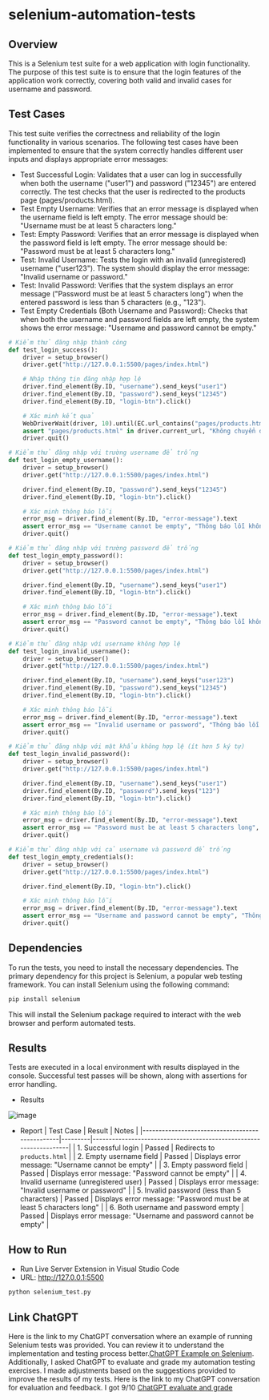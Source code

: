 # selenium-automation-tests
## Overview
This is a Selenium test suite for a web application with login functionality. The purpose of this test suite is to ensure that the login features of the application work correctly, covering both valid and invalid cases for username and password.
## Test Cases
This test suite verifies the correctness and reliability of the login functionality in various scenarios. The following test cases have been implemented to ensure that the system correctly handles different user inputs and displays appropriate error messages:
- Test Successful Login: Validates that a user can log in successfully when both the username ("user1") and password ("12345") are entered correctly. The test checks that the user is redirected to the products page (pages/products.html).
- Test Empty Username: Verifies that an error message is displayed when the username field is left empty. The error message should be: "Username must be at least 5 characters long."
- Test: Empty Password: Verifies that an error message is displayed when the password field is left empty. The error message should be: "Password must be at least 5 characters long."
- Test: Invalid Username: Tests the login with an invalid (unregistered) username ("user123"). The system should display the error message: "Invalid username or password."
- Test: Invalid Password: Verifies that the system displays an error message ("Password must be at least 5 characters long") when the entered password is less than 5 characters (e.g., "123").
- Test Empty Credentials (Both Username and Password): Checks that when both the username and password fields are left empty, the system shows the error message: "Username and password cannot be empty."
```python
# Kiểm thử đăng nhập thành công
def test_login_success():
    driver = setup_browser()
    driver.get("http://127.0.0.1:5500/pages/index.html")

    # Nhập thông tin đăng nhập hợp lệ
    driver.find_element(By.ID, "username").send_keys("user1")
    driver.find_element(By.ID, "password").send_keys("12345")
    driver.find_element(By.ID, "login-btn").click()

    # Xác minh kết quả
    WebDriverWait(driver, 10).until(EC.url_contains("pages/products.html"))
    assert "pages/products.html" in driver.current_url, "Không chuyển đến trang products"
    driver.quit()

# Kiểm thử đăng nhập với trường username để trống
def test_login_empty_username():
    driver = setup_browser()
    driver.get("http://127.0.0.1:5500/pages/index.html")

    driver.find_element(By.ID, "password").send_keys("12345")
    driver.find_element(By.ID, "login-btn").click()

    # Xác minh thông báo lỗi
    error_msg = driver.find_element(By.ID, "error-message").text
    assert error_msg == "Username cannot be empty", "Thông báo lỗi không chính xác khi username để trống"
    driver.quit()

# Kiểm thử đăng nhập với trường password để trống
def test_login_empty_password():
    driver = setup_browser()
    driver.get("http://127.0.0.1:5500/pages/index.html")

    driver.find_element(By.ID, "username").send_keys("user1")
    driver.find_element(By.ID, "login-btn").click()

    # Xác minh thông báo lỗi
    error_msg = driver.find_element(By.ID, "error-message").text
    assert error_msg == "Password cannot be empty", "Thông báo lỗi không chính xác khi mật khẩu để trống"
    driver.quit()

# Kiểm thử đăng nhập với username không hợp lệ
def test_login_invalid_username():
    driver = setup_browser()
    driver.get("http://127.0.0.1:5500/pages/index.html")

    driver.find_element(By.ID, "username").send_keys("user123")
    driver.find_element(By.ID, "password").send_keys("12345")
    driver.find_element(By.ID, "login-btn").click()

    # Xác minh thông báo lỗi
    error_msg = driver.find_element(By.ID, "error-message").text
    assert error_msg == "Invalid username or password", "Thông báo lỗi không chính xác khi username không hợp lệ"
    driver.quit()

# Kiểm thử đăng nhập với mật khẩu không hợp lệ (ít hơn 5 ký tự)
def test_login_invalid_password():
    driver = setup_browser()
    driver.get("http://127.0.0.1:5500/pages/index.html")

    driver.find_element(By.ID, "username").send_keys("user1")
    driver.find_element(By.ID, "password").send_keys("123")
    driver.find_element(By.ID, "login-btn").click()

    # Xác minh thông báo lỗi
    error_msg = driver.find_element(By.ID, "error-message").text
    assert error_msg == "Password must be at least 5 characters long", "Thông báo lỗi không chính xác khi mật khẩu không hợp lệ"
    driver.quit()

# Kiểm thử đăng nhập với cả username và password để trống
def test_login_empty_credentials():
    driver = setup_browser()
    driver.get("http://127.0.0.1:5500/pages/index.html")

    driver.find_element(By.ID, "login-btn").click()

    # Xác minh thông báo lỗi
    error_msg = driver.find_element(By.ID, "error-message").text
    assert error_msg == "Username and password cannot be empty", "Thông báo lỗi không chính xác khi cả username và password để trống"
    driver.quit()
```
## Dependencies
To run the tests, you need to install the necessary dependencies. The primary dependency for this project is Selenium, a popular web testing framework. You can install Selenium using the following command:
```bash
pip install selenium
```
This will install the Selenium package required to interact with the web browser and perform automated tests.
## Results 
Tests are executed in a local environment with results displayed in the console. Successful test passes will be shown, along with assertions for error handling.
- Results
  
![image](https://github.com/user-attachments/assets/1cf381c9-20a4-4d4d-9a35-f17d53aba08d)
- Report
| Test Case                                      | Result  | Notes                                                             |
|------------------------------------------------|---------|-------------------------------------------------------------------|
| 1. Successful login                            | Passed  | Redirects to `products.html`                                       |
| 2. Empty username field                        | Passed  | Displays error message: "Username cannot be empty" |
| 3. Empty password field                        | Passed  | Displays error message: "Password cannot be empty" |
| 4. Invalid username (unregistered user)        | Passed  | Displays error message: "Invalid username or password"            |
| 5. Invalid password (less than 5 characters)   | Passed  | Displays error message: "Password must be at least 5 characters long" |
| 6. Both username and password empty            | Passed  | Displays error message: "Username and password cannot be empty"   |

## How to Run
- Run Live Server Extension in Visual Studio Code
- URL: http://127.0.0.1:5500
```bash
python selenium_test.py
```
## Link ChatGPT
Here is the link to my ChatGPT conversation where an example of running Selenium tests was provided. You can review it to understand the implementation and testing process better.[ChatGPT Example on Selenium](https://chatgpt.com/share/67868f23-0450-8005-943a-68168148bac5). Additionally, I asked ChatGPT to evaluate and grade my automation testing exercises. I made adjustments based on the suggestions provided to improve the results of my tests. Here is the link to my ChatGPT conversation for evaluation and feedback. I got 9/10 [ChatGPT evaluate and grade](https://chatgpt.com/share/6786925d-ca40-8005-a248-bde7597a4e8e)
 
